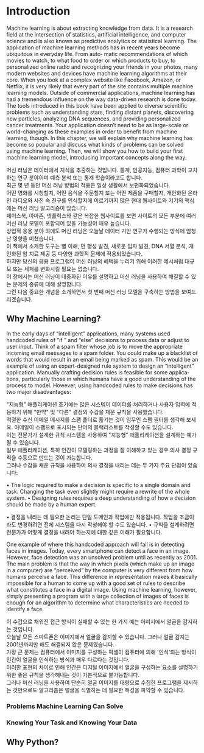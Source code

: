 # Introduction

Machine learning is about extracting knowledge from data. It is a research field at the intersection of statistics, artificial intelligence, and computer science and is also known as predictive analytics or statistical learning. The application of machine learning methods has in recent years become ubiquitous in everyday life. From auto‐ matic recommendations of which movies to watch, to what food to order or which products to buy, to personalized online radio and recognizing your friends in your photos, many modern websites and devices have machine learning algorithms at their core. When you look at a complex website like Facebook, Amazon, or Netflix, it is very likely that every part of the site contains multiple machine learning models. Outside of commercial applications, machine learning has had a tremendous influence on the way data-driven research is done today. The tools introduced in this book have been applied to diverse scientific problems such as understanding stars, finding distant planets, discovering new particles, analyzing DNA sequences, and providing personalized cancer treatments. Your application doesn’t need to be as large-scale or world-changing as these examples in order to benefit from machine learning, though. In this chapter, we will explain why machine learning has become so popular and discuss what kinds of problems can be solved using machine learning. Then, we will show you how to build your first machine learning model, introducing important concepts along the way.

머신 러닝은 데이터에서 지식을 추출하는 것입니다. 통계, 인공지능, 컴퓨터 과학이 교차하는 연구 분야이며 예측 분석 또는 통계 학습이라고도 합니다.  
최근 몇 년 동안 머신 러닝 방법의 적용은 일상 생활에서 보편화되었습니다.  
어떤 영화를 시청할지, 어떤 음식을 주문할지 또는 어떤 제품을 구매할지, 개인화된 온라인 라디오와 사진 속 친구를 인식할지에 이르기까지 많은 현대 웹사이트와 기기의 핵심에는 머신 러닝 알고리즘이 있습니다.  
페이스북, 아마존, 넷플릭스와 같은 복잡한 웹사이트를 보면 사이트의 모든 부분에 여러 머신 러닝 모델이 포함되어 있을 가능성이 매우 높습니다.  
상업적 응용 분야 외에도 머신 러닝은 오늘날 데이터 기반 연구가 수행되는 방식에 엄청난 영향을 미쳤습니다.  
이 책에서 소개한 도구는 별 이해, 먼 행성 발견, 새로운 입자 발견, DNA 서열 분석, 개인화된 암 치료 제공 등 다양한 과학적 문제에 적용되었습니다.  
하지만 당신의 응용 프로그램이 머신 러닝의 혜택을 누리기 위해 이러한 예시처럼 대규모 또는 세계를 변화시킬 필요는 없습니다.  
이 장에서는 머신 러닝이 대중화된 이유를 설명하고 머신 러닝을 사용하여 해결할 수 있는 문제의 종류에 대해 설명합니다.  
그런 다음 중요한 개념을 소개하면서 첫 번째 머신 러닝 모델을 구축하는 방법을 보여드리겠습니다.

## Why Machine Learning?
In the early days of “intelligent” applications, many systems used handcoded rules of “if ” and “else” decisions to process data or adjust to user input. Think of a spam filter whose job is to move the appropriate incoming email messages to a spam folder. You could make up a blacklist of words that would result in an email being marked as spam. This would be an example of using an expert-designed rule system to design an “intelligent” application. Manually crafting decision rules is feasible for some applica‐ tions, particularly those in which humans have a good understanding of the process to model. However, using handcoded rules to make decisions has two major disadvantages:

"지능형" 애플리케이션 초기에는 많은 시스템이 데이터를 처리하거나 사용자 입력에 적응하기 위해 "만약" 및 "다른" 결정의 수갑을 채운 규칙을 사용했습니다.  
적절한 수신 이메일 메시지를 스팸 폴더로 옮기는 것이 임무인 스팸 필터를 생각해 보세요. 이메일이 스팸으로 표시되는 단어의 블랙리스트를 작성할 수도 있습니다.  
이는 전문가가 설계한 규칙 시스템을 사용하여 "지능형" 애플리케이션을 설계하는 예가 될 수 있습니다.  
일부 애플리케이션, 특히 인간이 모델링하는 과정을 잘 이해하고 있는 경우 의사 결정 규칙을 수동으로 만드는 것이 가능합니다.  
그러나 수갑을 채운 규칙을 사용하여 의사 결정을 내리는 데는 두 가지 주요 단점이 있습니다:

• The logic required to make a decision is specific to a single domain and task. Changing the task even slightly might require a rewrite of the whole system. 
• Designing rules requires a deep understanding of how a decision should be made by a human expert.

• 결정을 내리는 데 필요한 논리는 단일 도메인과 작업에만 적용됩니다. 작업을 조금이라도 변경하려면 전체 시스템을 다시 작성해야 할 수도 있습니다. 
• 규칙을 설계하려면 전문가가 어떻게 결정을 내려야 하는지에 대한 깊은 이해가 필요합니다.

One example of where this handcoded approach will fail is in detecting faces in images. Today, every smartphone can detect a face in an image. However, face detection was an unsolved problem until as recently as 2001. The main problem is that the way in which pixels (which make up an image in a computer) are “perceived” by the computer is very different from how humans perceive a face. This difference in representation makes it basically impossible for a human to come up with a good set of rules to describe what constitutes a face in a digital image. Using machine learning, however, simply presenting a program with a large collection of images of faces is enough for an algorithm to determine what characteristics are needed to identify a face.

이 수갑으로 채워진 접근 방식이 실패할 수 있는 한 가지 예는 이미지에서 얼굴을 감지하는 것입니다.  
오늘날 모든 스마트폰은 이미지에서 얼굴을 감지할 수 있습니다. 그러나 얼굴 감지는 2001년까지만 해도 해결되지 않은 문제였습니다.  
가장 큰 문제는 컴퓨터에서 이미지를 구성하는 픽셀이 컴퓨터에 의해 '인식'되는 방식이 인간이 얼굴을 인식하는 방식과 매우 다르다는 것입니다.  
이러한 표현의 차이로 인해 인간은 디지털 이미지에서 얼굴을 구성하는 요소를 설명하기 위한 좋은 규칙을 생각해내는 것이 기본적으로 불가능합니다.  
그러나 머신 러닝을 사용하여 단순히 얼굴 이미지를 대량으로 수집한 프로그램을 제시하는 것만으로도 알고리즘은 얼굴을 식별하는 데 필요한 특성을 파악할 수 있습니다.

### Problems Machine Learning Can Solve

### Knowing Your Task and Knowing Your Data

## Why Python?
